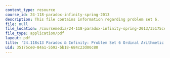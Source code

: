 ```yaml
---
content_type: resource
course_id: 24-118-paradox-infinity-spring-2013
description: This file contains information regarding problem set 6.
file: null
file_location: /coursemedia/24-118-paradox-infinity-spring-2013/35175ce084a15592bb18684c23d00c80_MIT24_118S13_ProbSet6.pdf
file_type: application/pdf
layout: pdf
title: '24.118s13 Paradox & Infinity: Problem Set 6 Ordinal Arithmetic'
uid: 35175ce0-84a1-5592-bb18-684c23d00c80
---
```

